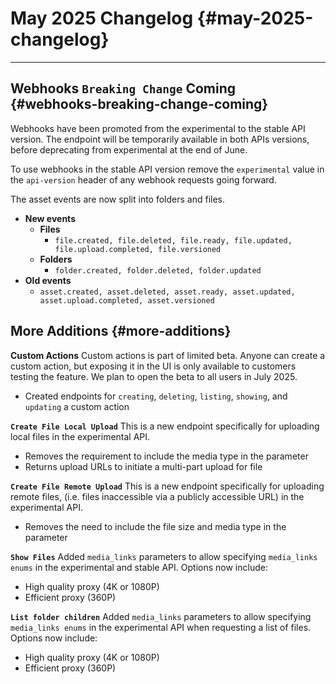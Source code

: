 # May 2025 Changelog {#may-2025-changelog}

* * *

## Webhooks `Breaking Change` Coming {#webhooks-breaking-change-coming}

Webhooks have been promoted from the experimental to the stable API version. The endpoint will be temporarily available in both APIs versions, before deprecating from experimental at the end of June.

To use webhooks  in the stable API version remove the `experimental` value in the `api-version` header of any webhook requests going forward.

The asset events are now split into folders and files.

* **New events**
    * **Files**
        * `file.created, file.deleted, file.ready, file.updated, file.upload.completed, file.versioned`
    * **Folders**
        * `folder.created, folder.deleted, folder.updated`
* **Old events**
    * `asset.created, asset.deleted, asset.ready, asset.updated, asset.upload.completed, asset.versioned`

## More Additions {#more-additions}

**Custom Actions** Custom actions is part of limited beta. Anyone can create a custom action, but exposing it in the UI is only available to customers testing the feature. We plan to open the beta to all users in July 2025.

* Created endpoints for `creating`, `deleting`, `listing`, `showing`, and `updating` a custom action

**`Create File Local Upload`** This is a new endpoint specifically for uploading local files in the experimental API.

* Removes the requirement to include the media type in the parameter
* Returns upload URLs to initiate a multi-part upload for file

**`Create File Remote Upload`** This is a new endpoint specifically for uploading remote files, (i.e. files inaccessible via a publicly accessible URL) in the experimental API.

* Removes the need to include the file size and media type in the parameter

**`Show Files`** Added `media_links` parameters to allow specifying `media_links enums` in the experimental and stable API.
Options now include:

* High quality proxy (4K or 1080P)
* Efficient proxy (360P)

**`List folder children`** Added `media_links` parameters to allow specifying `media_links enums` in the experimental API when requesting a list of files.
Options now include:

* High quality proxy (4K or 1080P)
* Efficient proxy (360P)
